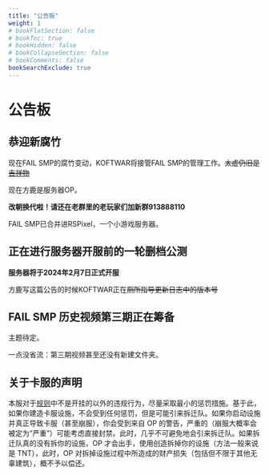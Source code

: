```yaml
---
title: "公告板"
weight: 1
# bookFlatSection: false
# bookToc: true
# bookHidden: false
# bookCollapseSection: false
# bookComments: false
bookSearchExclude: true
---
```


# 公告板

## 恭迎新腐竹

现在FAIL SMP的腐竹变动，KOFTWAR将接管FAIL SMP的管理工作。~~太虚仍旧是[吉祥物](https://zh.moegirl.org.cn/%E7%90%B3%E7%90%85%E8%AF%97%E6%80%80%E9%9B%85)~~

现在方鹿是服务器OP。

**改朝换代啦！请还在老群里的老玩家们加新群913888110**

FAIL SMP已合并进RSPixel，一个小游戏服务器。

## 正在进行服务器开服前的一轮删档公测

**服务器将于2024年2月7日正式开服**

方鹿写这篇公告的时候KOFTWAR正在~~厕所指导更新日志中的版本号~~

## FAIL SMP 历史视频第三期正在筹备

主题待定。

一点没省流：第三期视频甚至还没有新建文件夹。

## 关于卡服的声明

本服对于[规则](../server_rules)中不是开挂的以外的违规行为，尽量采取最小的惩罚措施。基于此，如果你建造卡服设施，不会受到任何惩罚，但是可能引来拆迁队。如果你启动设施并真正导致卡服（甚至崩服），你会受到来自 OP 的警告，严重的（崩服大概率会被定为“严重”）可能考虑直接封禁。此时，几乎不可避免地会引来拆迁队。如果拆迁队真的没有拆你的设施，OP 才会出手，使用创造拆掉你的设施（方法一般来说是 TNT），此时，OP 对拆掉设施过程中所造成的财产损失（包括但不限于其他无辜建筑），概不予以偿还。
